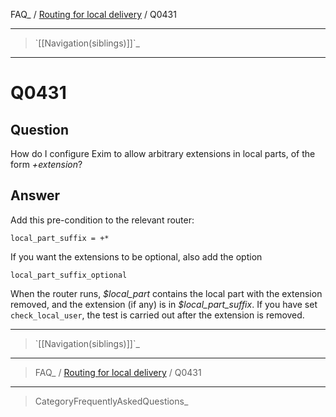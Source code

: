 FAQ\_ / [Routing for local delivery](FAQ/Routing_for_local_delivery) /
Q0431

* * * * *

> \`[[Navigation(siblings)]]\`\_

* * * * *

Q0431
=====

Question
--------

How do I configure Exim to allow arbitrary extensions in local parts, of
the form *+extension*?

Answer
------

Add this pre-condition to the relevant router:

    local_part_suffix = +*

If you want the extensions to be optional, also add the option

    local_part_suffix_optional

When the router runs, *\$local\_part* contains the local part with the
extension removed, and the extension (if any) is in
*\$local\_part\_suffix*. If you have set `check_local_user`, the test is
carried out after the extension is removed.

* * * * *

> \`[[Navigation(siblings)]]\`\_

* * * * *

> FAQ\_ / [Routing for local delivery](FAQ/Routing_for_local_delivery) /
> Q0431

* * * * *

> CategoryFrequentlyAskedQuestions\_
